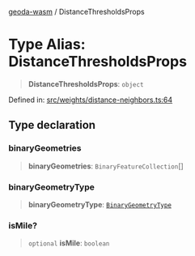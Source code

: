 [geoda-wasm](../globals.md) / DistanceThresholdsProps

# Type Alias: DistanceThresholdsProps

> **DistanceThresholdsProps**: `object`

Defined in: [src/weights/distance-neighbors.ts:64](https://github.com/GeoDaCenter/geoda-lib/blob/92ce80b2e81e5a6276ad0890a9a8fe638734b201/src/js/src/weights/distance-neighbors.ts#L64)

## Type declaration

### binaryGeometries

> **binaryGeometries**: `BinaryFeatureCollection`[]

### binaryGeometryType

> **binaryGeometryType**: [`BinaryGeometryType`](BinaryGeometryType.md)

### isMile?

> `optional` **isMile**: `boolean`
